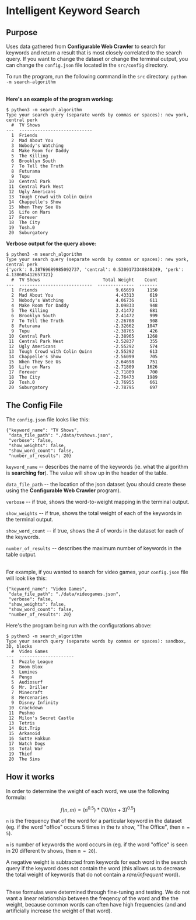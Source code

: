 # Intelligent Keyword Search
## Purpose
Uses data gathered from **Configurable Web Crawler** to search for keywords and return a result that is most closely correlated to the search query. If you want to change the dataset or change the terminal output, you can change the ```config.json``` file located in the ```src/config``` directory.

To run the program, run the following command in the ```src``` directory: ```python -m search-algorithm```
<br><br>

**Here's an example of the program working:**
```
$ python3 -m search_algorithm
Type your search query (separate words by commas or spaces): new york, central perk
  #  TV Shows
---  ----------------------------
  1  Friends
  2  Mad About You
  3  Nobody's Watching
  4  Make Room for Daddy
  5  The Killing
  6  Brooklyn South
  7  To Tell the Truth
  8  Futurama
  9  Tupu
 10  Central Park
 11  Central Park West
 12  Ugly Americans
 13  Tough Crowd with Colin Quinn
 14  Chappelle's Show
 15  When They See Us
 16  Life on Mars
 17  Forever
 18  The City
 19  Tosh.0
 20  Suburgatory
```

**Verbose output for the query above:**
```
$ python3 -m search_algorithm
Type your search query (separate words by commas or spaces): new york, central perk
{'york': 0.38769689985092737, 'central': 0.5309173340848249, 'perk': 4.138605412657321}
  #  TV Shows                        Total Weight    Count
---  ----------------------------  --------------  -------
  1  Friends                              9.65659     1150
  2  Mad About You                        4.43313      619
  3  Nobody's Watching                    4.06736      611
  4  Make Room for Daddy                  3.09833      948
  5  The Killing                          2.41472      681
  6  Brooklyn South                       2.41472      999
  7  To Tell the Truth                   -2.26708      908
  8  Futurama                            -2.32662     1047
  9  Tupu                                -2.38765      426
 10  Central Park                        -2.38965     1268
 11  Central Park West                   -2.52837      355
 12  Ugly Americans                      -2.55292      574
 13  Tough Crowd with Colin Quinn        -2.55292      613
 14  Chappelle's Show                    -2.56099      705
 15  When They See Us                    -2.64698      751
 16  Life on Mars                        -2.71809     1626
 17  Forever                             -2.71809      700
 18  The City                            -2.76473     1989
 19  Tosh.0                              -2.76955      661
 20  Suburgatory                         -2.78795      697

```

## The Config File

The ```config.json``` file looks like this:
```
{"keyword_name": "TV Shows",
 "data_file_path": "./data/tvshows.json", 
 "verbose": false, 
 "show_weights": false, 
 "show_word_count": false,
 "number_of_results": 20}
```

```keyword_name``` -- describes the name of the keywords (ie. what the algorithm is **searching for**). The value will show up in the header of the table.

```data_file_path``` -- the location of the json dataset (you should create these using the **Configurable Web Crawler** program).

```verbose``` -- if true, shows the word-to-weight mapping in the terminal output.

```show_weights``` -- if true, shows the total weight of each of the keywords in the terminal output.

```show_word_count``` -- if true, shows the # of words in the dataset for each of the keywords.

```number_of_results``` -- describes the maximum number of keywords in the table output.
<br><br>

For example, if you wanted to search for video games, your ```config.json``` file will look like this:
```
{"keyword_name": "Video Games",
 "data_file_path": "./data/videogames.json", 
 "verbose": false, 
 "show_weights": false, 
 "show_word_count": false,
 "number_of_results": 20}
```

Here's the program being run with the configurations above:
```
$ python3 -m search_algorithm
Type your search query (separate words by commas or spaces): sandbox, 3D, blocks  
  #  Video Games
---  ---------------------
  1  Puzzle League
  2  Boom Blox
  3  Lumines
  4  Pengo
  5  Audiosurf
  6  Mr. Driller
  7  Minecraft
  8  Mercenaries
  9  Disney Infinity
 10  Crackdown
 11  Pushmo
 12  Milon's Secret Castle
 13  Tetris
 14  Bit.Trip
 15  Arkanoid
 16  Sutte Hakkun
 17  Watch Dogs
 18  Total War
 19  Thief
 20  The Sims
```

## How it works

In order to determine the weight of each word, we use the following formula: 
```math
f(n, m) = (n^{0.5}) * (10 / (m + 3)^{0.5})
```

```n``` is the frequency that of the word for a particular keyword in the dataset (eg. if the word "office" occurs 5 times in the tv show, "The Office", then ```n = 5```).

```m``` is number of keywords the word occurs in (eg. if the word "office" is seen in 20 different tv shows, then ```m = 20```).

A negative weight is subtracted from keywords for each word in the search query if the keyword does not contain the word (this allows us to decrease the total weight of keywords that do not contain a *rare/infrequent* word).
<br><br>

These formulas were determined through fine-tuning and testing. We do not want a linear relationship between the freqency of the word and the the weight, because common words can often have high frequencies (and and artificially increase the weight of that word).
